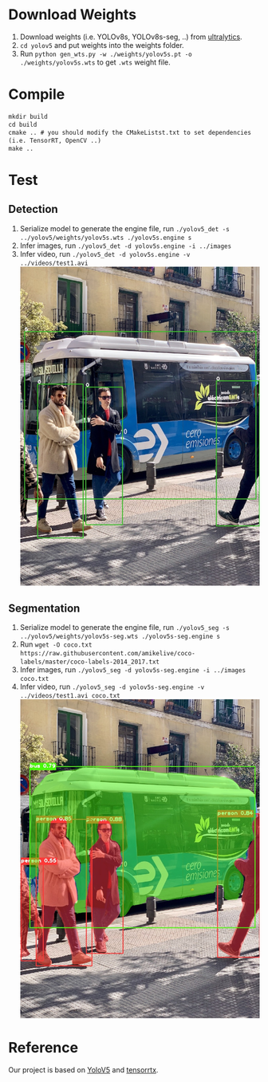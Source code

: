 # Download Weights
1. Download weights (i.e. YOLOv8s, YOLOv8s-seg, ..) from [ultralytics](https://github.com/ultralytics/yolov5). <br />
2. ```cd yolov5``` and put weights into the weights folder. <br />
3. Run ```python gen_wts.py -w ./weights/yolov5s.pt -o ./weights/yolov5s.wts``` to get ```.wts``` weight file.

# Compile
```
mkdir build
cd build
cmake .. # you should modify the CMakeListst.txt to set dependencies (i.e. TensorRT, OpenCV ..)
make ..
```

# Test
## Detection
1. Serialize model to generate the engine file, run ```./yolov5_det -s ../yolov5/weights/yolov5s.wts ./yolov5s.engine s```<br />
2. Infer images, run ```./yolov5_det -d yolov5s.engine -i ../images```<br />
3. Infer video, run ```./yolov5_det -d yolov5s.engine -v ../videos/test1.avi```<br />
![image](https://github.com/liujf69/TensorRT-Demo/blob/master/TRT_YoloV5/build/det_test1.jpg)

## Segmentation
1. Serialize model to generate the engine file, run ```./yolov5_seg -s ../yolov5/weights/yolov5s-seg.wts ./yolov5s-seg.engine s```<br />
2. Run ```wget -O coco.txt https://raw.githubusercontent.com/amikelive/coco-labels/master/coco-labels-2014_2017.txt``` <br />
3. Infer images, run ```./yolov5_seg -d yolov5s-seg.engine -i ../images coco.txt```<br />
4. Infer video, run ```./yolov5_seg -d yolov5s-seg.engine -v ../videos/test1.avi coco.txt```<br />
![image](https://github.com/liujf69/TensorRT-Demo/blob/master/TRT_YoloV5/build/seg_test1.jpg)

# Reference
Our project is based on [YoloV5](https://github.com/ultralytics/yolov5) and [tensorrtx](https://github.com/wang-xinyu/tensorrtx). <br />
